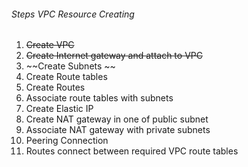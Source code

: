 ###### Steps VPC Resource Creating
1.  ~~Create VPC~~
2.  ~~Create Internet gateway and attach to VPC~~
3.  ~~Create Subnets ~~
4.  Create Route tables
5.  Create Routes
6.  Associate route tables with subnets
7.  Create Elastic IP
8.  Create NAT gateway in one of public subnet
9.  Associate NAT gateway with private subnets
10. Peering Connection
11. Routes connect between required VPC route tables

